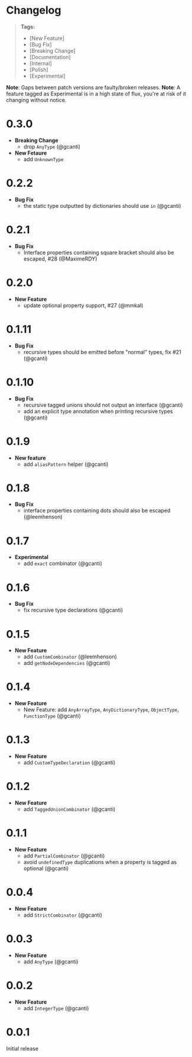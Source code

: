 # Changelog

> **Tags:**
>
> - [New Feature]
> - [Bug Fix]
> - [Breaking Change]
> - [Documentation]
> - [Internal]
> - [Polish]
> - [Experimental]

**Note**: Gaps between patch versions are faulty/broken releases. **Note**: A feature tagged as Experimental is in a
high state of flux, you're at risk of it changing without notice.

# 0.3.0

- **Breaking Change**
  - drop `AnyType` (@gcanti)
- **New Fetaure**
  - add `UnknownType`

# 0.2.2

- **Bug Fix**
  - the static type outputted by dictionaries should use `in` (@gcanti)

# 0.2.1

- **Bug Fix**
  - Interface properties containing square bracket should also be escaped, #28 (@MaximeRDY)

# 0.2.0

- **New Feature**
  - update optional property support, #27 (@mmkal)

# 0.1.11

- **Bug Fix**
  - recursive types should be emitted before "normal" types, fix #21 (@gcanti)

# 0.1.10

- **Bug Fix**
  - recursive tagged unions should not output an interface (@gcanti)
  - add an explicit type annotation when printing recursive types (@gcanti)

# 0.1.9

- **New feature**
  - add `aliasPattern` helper (@gcanti)

# 0.1.8

- **Bug Fix**
  - interface properties containing dots should also be escaped (@leemhenson)

# 0.1.7

- **Experimental**
  - add `exact` combinator (@gcanti)

# 0.1.6

- **Bug Fix**
  - fix recursive type declarations (@gcanti)

# 0.1.5

- **New Feature**
  - add `CustomCombinator` (@leemhenson)
  - add `getNodeDependencies` (@gcanti)

# 0.1.4

- **New Feature**
  - New Feature: add `AnyArrayType`, `AnyDictionaryType`, `ObjectType`, `FunctionType` (@gcanti)

# 0.1.3

- **New Feature**
  - add `CustomTypeDeclaration` (@gcanti)

# 0.1.2

- **New Feature**
  - add `TaggedUnionCombinator` (@gcanti)

# 0.1.1

- **New Feature**
  - add `PartialCombinator` (@gcanti)
  - avoid `undefinedType` duplications when a property is tagged as optional (@gcanti)

# 0.0.4

- **New Feature**
  - add `StrictCombinator` (@gcanti)

# 0.0.3

- **New Feature**
  - add `AnyType` (@gcanti)

# 0.0.2

- **New Feature**
  - add `IntegerType` (@gcanti)

# 0.0.1

Initial release
